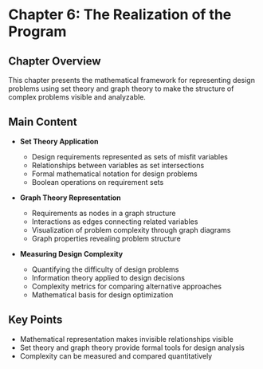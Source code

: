 # Chapter 6: The Realization of the Program

## Chapter Overview
This chapter presents the mathematical framework for representing design problems using set theory and graph theory to make the structure of complex problems visible and analyzable.

## Main Content
- **Set Theory Application**
  - Design requirements represented as sets of misfit variables
  - Relationships between variables as set intersections
  - Formal mathematical notation for design problems
  - Boolean operations on requirement sets

- **Graph Theory Representation**
  - Requirements as nodes in a graph structure
  - Interactions as edges connecting related variables
  - Visualization of problem complexity through graph diagrams
  - Graph properties revealing problem structure

- **Measuring Design Complexity**
  - Quantifying the difficulty of design problems
  - Information theory applied to design decisions
  - Complexity metrics for comparing alternative approaches
  - Mathematical basis for design optimization

## Key Points
- Mathematical representation makes invisible relationships visible
- Set theory and graph theory provide formal tools for design analysis
- Complexity can be measured and compared quantitatively